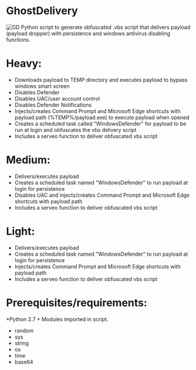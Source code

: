 # GhostDelivery
![GD](https://user-images.githubusercontent.com/51238001/59381305-9b0e1b00-8d4a-11e9-8e34-c72bf29f1ff1.PNG)
Python script to generate obfuscated .vbs script that delivers payload (payload dropper) with persistence and windows antivirus disabling functions.
# Heavy:

- Downloads payload to TEMP directory and executes payload to bypass windows smart screen
- Disables Defender
- Disables UAC/user account control
- Disables Defender Notifications
- Injects/creates Command Prompt and Microsoft Edge shortcuts with payload path (%TEMP%/payload.exe) to execute payload when opened
- Creates a scheduled task called "WindowsDefender" for payload to be run at login and obfuscates the vbs delivery script
- Includes a serveo function to deliver obfuscated vbs script
# Medium:

- Delivers/executes payload
- Creates a scheduled task named "WindowsDefender" to run payload at login for persistence
- Disables UAC and injects/creates Command Prompt and Microsoft Edge shortcuts with payload path
- Includes a serveo function to deliver obfuscated vbs script
# Light:

- Delivers/executes payload
- Creates a scheduled task named "WindowsDefender" to run payload at login for persistence
- Injects/creates Command Prompt and Microsoft Edge shortcuts with payload path
- Includes a serveo function to deliver obfuscated vbs script
# Prerequisites/requirements:

*Python 2.7 + Modules imported in script.
- random
- sys
- string
- os
- time
- base64
